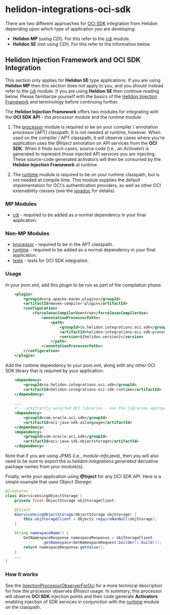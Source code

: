 # helidon-integrations-oci-sdk

There are two different approaches for [OCI SDK](https://docs.oracle.com/en-us/iaas/Content/API/SDKDocs/javasdk.htm) integration from Helidon depending upon which type of application you are developing.
* **Helidon MP** (using _CDI_). For this refer to the [cdi](./cdi) module.
* **Helidon SE** (not using _CDI_). For this refer to the information below.

## Helidon Injection Framework and OCI SDK Integration
This section only applies for **Helidon SE** type applications. If you are using **Helidon MP** then this section does not apply to you, and you should instead refer to the [cdi](./cdi) module. If you are using **Heldion SE** then continue reading below. Please familiarize yourself with the basics of the [Helidon Injection Framework](../../../pico) and terminology before continuing further.

The **Helidon Injection Framework** offers two modules for integrating with the **OCI SDK API** - the _processor_ module and the _runtime_ module.

1. The [processor](./processor) module is required to be on your compiler / annotation processor [APT] classpath. It is not needed at runtime, however. When used on the compiler / APT classpath, it will observe cases where you're application uses the _@Inject_ annotation on API services from the **OCI SDK**.  When it finds such cases, source code (i.e., an _Activator_) is generated to represent those injected API services you are injecting. These source-code generated activators will then be consumed by the **Helidon Injection Framework** at runtime.

2. The [runtime](./runtime) module is required to be on your runtime classpath, but is not needed at compile time. This module supplies the default implementation for OCI's authentication providers, as well as other OCI extensibility classes (see the [javadoc](./runtime/src/main/java/io/helidon/integrations/oci/sdk/runtime/package-info.java) for details).


### MP Modules
* [cdi](./cdi) - required to be added as a normal dependency in your final application.


### Non-MP Modules
* [processor](./processor) - required to be in the APT classpath.
* [runtime](./runtime) - required to be added as a normal dependency in your final application.
* [tests](./tests) - tests for OCI SDK integration.


### Usage

In your pom.xml, add this plugin to be run as part of the compilation phase:
```pom.xml
    <plugin>
        <groupId>org.apache.maven.plugins</groupId>
        <artifactId>maven-compiler-plugin</artifactId>
        <configuration>
            <forceJavacCompilerUse>true</forceJavacCompilerUse>
                <annotationProcessorPaths>
                    <path>
                        <groupId>io.helidon.integrations.oci.sdk</groupId>
                        <artifactId>helidon-integrations-oci-sdk-processor</artifactId>
                        <version>${helidon.version}</version>
                    </path>
                </annotationProcessorPaths>
        </configuration>
    </plugin>
```

Add the runtime dependency to your pom.xml, along with any other OCI SDK library that is required by your application:
```pom.xml
    <dependency>
        <groupId>io.helidon.integrations.oci.sdk</groupId>
        <artifactId>helidon-integrations-oci-sdk-runtime</artifactId>
    </dependency>
    
    ...
    <!-- arbitrarily selected OCI libraries - use the libraries appropriate for your application -->
    <dependency>
        <groupId>com.oracle.oci.sdk</groupId>
        <artifactId>oci-java-sdk-ailanguage</artifactId>
    </dependency>
    <dependency>
        <groupId>com.oracle.oci.sdk</groupId>
        <artifactId>oci-java-sdk-objectstorage</artifactId>
    </dependency>
```

Note that if you are using JPMS (i.e., _module-info.java_), then you will also need to be sure to export the _io.helidon.integrations.generated_ derivative package names from your module(s).

Finally, write your application using **@Inject** for any OCI SDK API. Here is a simple example that uses _Object Storage_:

```java
@Singleton
class AServiceUsingObjectStorage {
    private final ObjectStorage objStorageClient;

    @Inject
    AServiceUsingObjectStorage(ObjectStorage objStorage) {
        this.objStorageClient = Objects.requireNonNull(objStorage);
    }

    String namespaceName() {
        GetNamespaceResponse namespaceResponse = objStorageClient
                .getNamespace(GetNamespaceRequest.builder().build());
        return namespaceResponse.getValue();
    }
    ...
}
```

### How it works
See the [InjectionProcessorObserverForOci](processor/src/main/java/io/helidon/integrations/oci/sdk/processor/InjectionProcessorObserverForOCI.java) for a more technical description for how the processor observes _@Inject_ usage. In summary, this processor will observe **OCI SDK** injection points and then code generate **Activators** enabling injection of SDK services in conjunction with the [runtime](./runtime) module on the classpath.
